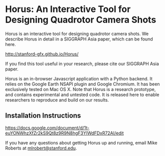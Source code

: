 # Horus: An Interactive Tool for Designing Quadrotor Camera Shots

Horus is an interactive tool for designing quadrotor camera shots. We describe Horus in detail in a SIGGRAPH Asia paper, which can be found here.

http://stanford-gfx.github.io/Horus/

If you find this tool useful in your research, please cite our SIGGRAPH Asia paper.

Horus is an in-browser Javascript application with a Python backend. It relies on the Google Earth NSAPI plugin and Google Chromium. It has been exclusively tested on Mac OS X. Note that Horus is a research prototype, and contains experimental and untested code. It is released here to enable researchers to reproduce and build on our results.

## Installation Instructions

https://docs.google.com/document/d/1t-euYONWhzXfZr2kS9Qt8z9R9N8hgF3YIWdFDxR72AI/edit

If you have any questions about getting Horus up and running, email Mike Roberts at mlrobert@stanford.edu.
